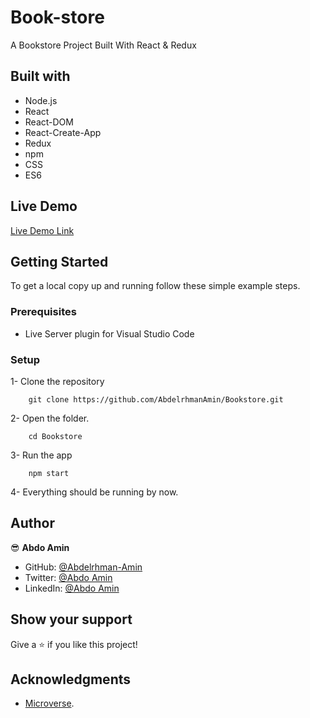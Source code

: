 # Book-store

A Bookstore Project Built With React & Redux

## Built with

- Node.js
- React
- React-DOM
- React-Create-App
- Redux
- npm
- CSS
- ES6

## Live Demo

[Live Demo Link](https://reactbookstoreredux.herokuapp.com)

## Getting Started

To get a local copy up and running follow these simple example steps.

### Prerequisites

- Live Server plugin for Visual Studio Code

### Setup

1- Clone the repository

```
    git clone https://github.com/AbdelrhmanAmin/Bookstore.git
```

2- Open the folder.

```
    cd Bookstore
```

3- Run the app

```
    npm start
```

4- Everything should be running by now.

## Author

😎 **Abdo Amin**

- GitHub: [@Abdelrhman-Amin](https://github.com/AbdelrhmanAmin)
- Twitter: [@Abdo Amin](https://twitter.com/AbdoAmi60489112)
- LinkedIn: [@Abdo Amin](https://www.linkedin.com/in/abdo-amin-ab786a1b0/)

## Show your support

Give a ⭐️ if you like this project!

## Acknowledgments

- [Microverse](https://www.microverse.org/).

